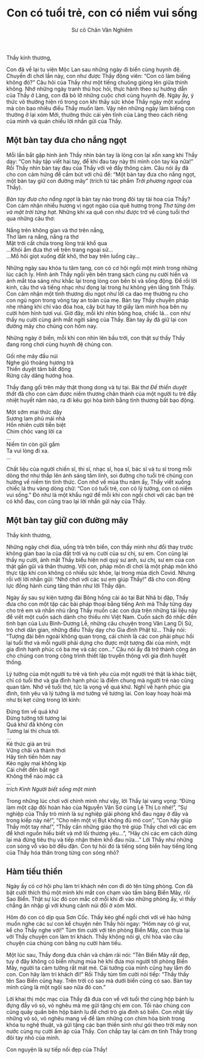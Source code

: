 ﻿---
title: Con có tuổi trẻ, con có niềm vui sống
author: Sư cô Chân Văn Nghiêm
---

Thầy kính thương,

Con đã về lại tu viện Mộc Lan sau những ngày đi biển cùng huynh đệ. Chuyến đi chơi lần này, con như được Thầy động viên: “Con có làm biếng không đó?” Câu hỏi của Thầy như một tiếng chuông gióng lên giữa thinh không. Nhớ những ngày tranh thủ học hỏi, thực hành theo sự hướng dẫn của Thầy ở Làng, con đã bỏ lỡ những cuộc chơi cùng huynh đệ. Ngày ấy, ý thức vô thường hiện rõ trong con khi thấy sức khỏe Thầy ngày một xuống mà còn bao nhiêu điều Thầy muốn làm. Vậy nên những ngày làm biếng con thường ở lại xóm Mới, thưởng thức cái yên tĩnh của Làng theo cách riêng của mình và quán chiếu lời nhắn gửi của Thầy. 

## Một bàn tay đưa cho nắng ngọt

Mỗi lần bắt gặp hình ảnh Thầy nhìn bàn tay là lòng con lại xốn xang khi Thầy dạy: “Con hãy tập viết hai tay, để khi đau tay này thì mình còn tay kia nữa!” Rồi Thầy nhìn bàn tay đau của Thầy với vẻ đầy thông cảm. Câu nói ấy đã cho con cảm hứng để cầm bút với chủ đề: “Một bàn tay đưa cho nắng ngọt, một bàn tay giữ con đường mây” (trích từ tác phẩm *Trời phương ngoại* của Thầy).

*Bàn tay đưa cho nắng ngọt* là bàn tay nào trong đôi tay tài hoa của Thầy? Con cảm nhận nhiều hương vị ngọt ngào của quê hương trong *Thơ từng ôm và mặt trời từng hạt.* Những khi xa quê con như được trở về cùng tuổi thơ qua những câu thơ:

<div class="verse"><p>Nắng trên không gian và thơ trên nắng,<br/>
Thơ làm ra nắng, nắng ra thơ<br/>
Mặt trời cất chứa trong lòng trái khổ qua<br/>
…Khói ấm đưa thơ về trên trang ngoại sử…<br/>
…Mồ hôi giọt xuống đất khô, thơ bay trên luống cày…</p></div>

Những ngày sau khóa tu tâm tang, con có cơ hội ngồi một mình trong những lúc cách ly. Hình ảnh Thầy ngồi yên bên trang sách cùng nụ cười hiền và ánh mắt tỏa sáng như khắc lại trong lòng con bền bỉ và sống động. Để rồi lời kinh, câu thơ và tiếng nhạc như đọng lại trong hư không yên lắng tình Thầy. Con cảm nhận một tình thương dịu ngọt như lời ca dao mẹ thường ru cho con ngủ ngon trong vòng tay an toàn của mẹ. Bàn tay Thầy chuyển pháp nhẹ nhàng khi chỉ vào đóa hoa, cây bút hay tờ giấy làm minh họa bên nụ cười hóm hỉnh tươi vui. Giờ đây, mỗi khi nhìn bông hoa, chiếc lá… con như thấy nụ cười cùng ánh mắt ngời sáng của Thầy. Bàn tay ấy đã giữ lại con đường mây cho chúng con hôm nay.

Những ngày ở biển, mỗi khi con nhìn lên bầu trời, con thật sự thấy Thầy đang rong chơi cùng huynh đệ chúng con.

<div class="verse"><p>Gối nhẹ mây đầu núi<br/>
Nghe gió thoảng hương trà<br/>
Thiền duyệt tâm bất động<br/>
Rừng cây dâng hương hoa.</p></div>

Thầy đang gối trên mây thật thong dong và tự tại. Bài thơ *Đề thiền duyệt thất* đã cho con cảm được niềm thương chân thành của một người tu trẻ đầy nhiệt huyết năm nào, ra đi kêu gọi hòa bình bằng tình thương bất bạo động.

<div class="verse"><p>Một sớm mai thức dậy<br/>
Sương lam phủ mái nhà<br/>
Hồn nhiên cười tiễn biệt<br/>
Chim chóc vang lời ca<br/>
…<br/>
Niềm tin còn gửi gắm<br/>
Ta vui lòng đi xa.<br/>
…</p></div>

Chất liệu của người chiến sĩ, thi sĩ, nhạc sĩ, họa sĩ, bác sĩ và tu sĩ trong mỗi dòng thơ như thắp lên ánh sáng tâm linh, soi đường cho tuổi trẻ chúng con hướng về niềm tin tỉnh thức. Con nhớ về mùa thu năm ấy, Thầy viết xuống chiếc lá thu vàng dòng chữ: “Con có tuổi trẻ, con có lý tưởng, con có niềm vui sống.” Đó như là một khẩu ngữ để mỗi khi con ngồi chơi với các bạn trẻ có khổ đau, con cũng trao lại lời nhắn gửi này của Thầy.

## Một bàn tay giữ con đường mây

Thầy kính thương,

Những ngày chơi đùa, uống trà trên biển, con thấy mình như đổi thay trước không gian bao la của đất trời và nụ cười của sư chị, sư em. Con cũng lại thấy nụ cười, ánh mắt Thầy biểu hiện nơi quý sư anh, sư chị, sư em của con thật gần gũi và thân thương. Với con, pháp môn đi chơi là một pháp môn khó thực tập khi con không có nhiều sức khỏe, lại trong mùa dịch Covid. Nhưng rồi với lời nhắn gửi: “Nhớ chơi với các sư em giúp Thầy!” đã cho con động lực đồng hành cùng tăng thân như lời Thầy dặn. 

Ngày ấy sau sự kiện tượng đài Bông hồng cài áo tại Bát Nhã bị đập, Thầy đưa cho con một tập các bài pháp thoại bằng tiếng Anh mà Thầy từng dạy cho trẻ em và nhắn nhủ rằng Thầy muốn các con dựa trên những tài liệu này để viết một cuốn sách dành cho thiếu nhi Việt Nam. Cuốn sách đó nhắc đến tình bạn của Lưu Bình-Dương Lễ, những câu chuyện trong Văn Lang Dị Sử, trò chơi dân gian, những điều Thầy dạy cho Gia đình Phật tử… Thầy nói: “Tượng đài bên ngoài không quan trọng, cái chính là các con phải phục hồi lại tuổi thơ và mỗi người phải dựng cho được một tượng đài của mình, một gia đình hạnh phúc có ba mẹ và các con…” Câu nói ấy đã trở thành công án cho chúng con trong công trình thiết lập truyền thông với gia đình huyết thống.

Lý tưởng của một người tu trẻ và tình yêu của một người trẻ thật là khác biệt, chỉ có tuổi thơ và gia đình hạnh phúc là điểm chung mà người trẻ nào cũng quan tâm. Nhớ về tuổi thơ, tức là vọng về quá khứ. Nghĩ về hạnh phúc gia đình, tình yêu và lý tưởng là mơ tưởng về tương lai. Con loay hoay hoài mà như bị kẹt cứng trong lời kinh:

<div class="verse"><p>Đừng tìm về quá khứ<br/>
Đừng tưởng tới tương lai<br/>
Quá khứ đã không còn<br/>
Tương lai thì chưa tới.<br/>
…<br/>
Kẻ thức giả an trú<br/>
Vững chãi và thảnh thơi<br/>
Hãy tinh tiến hôm nay<br/>
Kẻo ngày mai không kịp<br/>
Cái chết đến bất ngờ<br/>
Không thể nào mặc cả<br/>
…<br/>
<cite><i>trích</i> Kinh Người biết sống một mình</cite></p></div>

Trong những lúc chơi với chính mình như vậy, lời Thầy lại vang vọng: “Đừng làm một cặp đôi hoàn hảo của Nguyễn Văn Sợ cùng Lê Thị Lo nhé!”, “Sự nghiệp của Thầy trò mình là sự nghiệp giải phóng khổ đau ngay ở đây và trong kiếp này nè!”, “Cho nên một vị Bụt không đủ mô con”, “Con hãy giúp Thầy một tay nha!”, “Thầy cần những giáo thọ trẻ giúp Thầy chơi với các em để khơi nguồn hiểu biết và mở lối thương yêu…”, “Hãy chỉ các em cách dừng lại mà đừng tiêu thụ và tiếp nhận thêm khổ đau nữa…” Lời Thầy như những con sóng vỗ vào bờ đều đặn. Con tự hỏi đó là tiếng sóng biển hay tiếng lòng của Thầy hóa thân trong từng con sóng nhỏ?

## Hàm tiếu thiền

Ngày ấy có cơ hội phụ làm tri khách nên con đi dò tên từng phòng. Con đã bật cười thích thú một mình khi mắt con chạm vào tấm bảng Biển Mây, rồi Sao Biển. Thật sự lúc đó con mắc cỡ mỗi khi đi vào những phòng ấy, vì thấy chẳng ăn nhập gì với khung cảnh núi đồi ở xóm Mới.

Hôm đó con có dịp qua Sơn Cốc. Thầy kéo ghế ngồi chơi với vẻ hào hứng muốn nghe các sư con kể chuyện nên Thầy hỏi ngay: “Hôm nay có gì vui, kể cho Thầy nghe với!” Tủm tỉm cười với tên phòng Biển Mây, con thưa lại với Thầy chuyện con làm tri khách. Thầy không nói gì, chỉ hòa vào câu chuyện của chúng con bằng nụ cười hàm tiếu.

Một lúc sau, Thầy đong đưa chân và chậm rãi nói: “Tên Biển Mây rất đẹp, tuy ở đây không có biển nhưng mùa hè khi đưa mọi người tới phòng Biển Mây, người ta cảm tưởng rất mát mẻ. Cái tưởng của mình cũng hay lắm đó con. Con hãy làm tri khách đi!” Rồi Thầy tủm tỉm cười nói tiếp: “Thầy thấy tên Sao Biển cũng hay. Trên trời có sao mà dưới biển cũng có sao. Bàn tay mình cũng là một ngôi sao nữa đó con.”

Lời khai thị mộc mạc của Thầy đã đưa con về với tuổi thơ cùng hộp bánh lu đựng đầy vỏ sò, vỏ nghêu mà mẹ gửi tặng chị em con. Tối nào chúng con cũng quây quần bên hộp bánh lu để chơi trò gia đình sò biển. Con nhặt lấy những vỏ sò, vỏ nghêu mang về để làm những con chim hòa bình trong khóa tu nghệ thuật, và gửi tặng các bạn thiền sinh như gói theo trời mây non nước cùng nụ cười ấm áp của Thầy. Con chắp tay lại cảm ơn tình Thầy trong đôi tay nhỏ của mình.

Con nguyện là sự tiếp nối đẹp của Thầy!